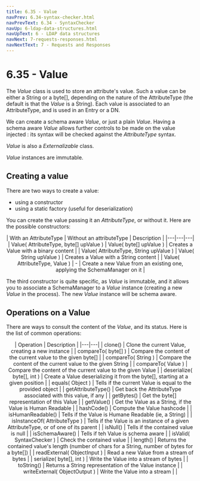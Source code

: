 ```yaml
---
title: 6.35 - Value
navPrev: 6.34-syntax-checker.html
navPrevText: 6.34 - SyntaxChecker
navUp: 6-ldap-data-structures.html
navUpText: 6 - LDAP data structures
navNext: 7-requests-responses.html
navNextText: 7 - Requests and Responses
---
```


# 6.35 - Value

The _Value_ class is used to store an attribute's value. Such a value can be either a String or a byte[], depending on the nature of the AttributeType (the default is that the _Value_ is a String). Each value is associated to an AttributeType, and is used in an Entry or a DN.

We can create a schema aware _Value_, or just a plain _Value_. Having a schema aware _Value_ allows further controls to be made on the value injected : its syntax will be checked against the _AttributeType_ syntax.

_Value_ is also a _Externalizable_ class.

_Value_ instances are immutable.

## Creating a value

There are two ways to create a value:
- using a constructor
- using a static factory (useful for deserialization)

You can create the value passing it an *AttributeType*, or without it. Here are the possible constructors:

<CENTER>
| With an AttributeType | Without an attributeType | Description |
|---|---|---|
| Value( AttributeType, byte[] upValue ) | Value( byte[] upValue ) | Creates a Value with a binary content |
| Value( AttributeType, String upValue ) | Value( String upValue ) | Creates a Value with a String content |
| Value( AttributeType, Value ) | - | Create a new Value from an existing one, applying the SchemaManager on it |
</CENTER>

The third constructor is quite specific, as _Value_ is immutable, and it allows you to associate a SchemaManager to a _Value_ instance (creating a new _Value_ in the process). The new _Value_ instance will be schema aware.

## Operations on a Value

There are ways to consult the content of the _Value_, and its status. Here is the list of common operations:

<CENTER>
| Operation | Description |
|---|---|
| clone() | Clone the current Value, creating a new instance |
| compareTo( byte[] ) | Compare the content of the current value to the given byte[] |
| compareTo( String ) | Compare the content of the current value to the given String | 
| compareTo( Value ) | Compare the content of the current value to the given Value |
| deserialize( byte[], int ) | Create a Value deserializing it from the byte[], starting at a given position | 
| equals( Object ) | Tells if the current Value is equal to the provided object |
| getAttributeType() | Get back the AttributeType associated with this value, if any |
| getBytes() | Get the byte[] representation of this Value |
| getValue() | Get the Value as a String, if the Value is Human Readable |
| hashCode() | Compute the Value hashcode |
| isHumanReadable() | Tells if the Value is Humane Readable (ie, a String) |
| isInstanceOf( AttributeType ) | Tells if the Value is an instance of a given AttributeType, or of one of its parent |
| isNull() | Tells if the contained value is null |
| isSchemaAware() | Tells if teh Value is schema aware |
| isValid( SyntaxChecker ) | Check the contained value |
| length() | Returns the contained value's length (number of chars for a String, number of bytes for a byte[]) |
| readExternal( ObjectInput ) | Read a new Value from a stream of bytes |
| serialize( byte[], int ) | Write the Value into a stream of bytes |
| toString() | Returns a String representation of the Value instance  |
| writeExternal( ObjectOutput ) | Write the Value into a stream |
| 
</CENTER>



